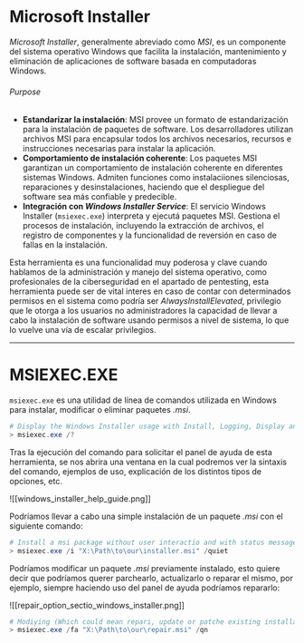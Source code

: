 # Microsoft Installer

*Microsoft Installer*, generalmente abreviado como *MSI*, es un componente del sistema operativo Windows que facilita la instalación, mantenimiento y eliminación de aplicaciones de software basada en computadoras Windows.
###### Purpose

- **Estandarizar la instalación**: MSI provee un formato de estandarización para la instalación de paquetes de software. Los desarrolladores utilizan archivos MSI para encapsular todos los archivos necesarios, recursos e instrucciones necesarias para instalar la aplicación.
- **Comportamiento de instalación coherente**: Los paquetes MSI garantizan un comportamiento de instalación coherente en diferentes sistemas Windows. Admiten funciones como instalaciiones silenciosas, reparaciones y desinstalaciones, haciendo que el despliegue del software sea más confiable y predecible.
- **Integración con *Windows Installer Service***: El servicio Windows Installer (`msiexec.exe`) interpreta y ejecutá paquetes MSI. Gestiona el procesos de instalación, incluyendo la extracción de archivos, el registro de componentes y la funcionalidad de reversión en caso de fallas en la instalación. 

Esta herramienta es una funcionalidad muy poderosa y clave cuando hablamos de la administración y manejo del sistema operativo, como profesionales de la ciberseguridad en el apartado de pentesting, esta herramienta puede ser de vital interes en caso de contar con determinados permisos en el sistema como podría ser *AlwaysInstallElevated*, privilegio que le otorga a los usuarios no administradores la capacidad de llevar a cabo la instalación de software usando permisos a nivel de sistema, lo que lo vuelve una vía de escalar privilegios.

---
# MSIEXEC.EXE

`msiexec.exe` es una utilidad de línea de comandos utilizada en Windows para instalar, modificar o eliminar paquetes *.msi*. 

```powershell
# Display the Windows Installer usage with Install, Logging, Display and more options
> msiexec.exe /?
```

Tras la ejecución del comando para solicitar el panel de ayuda de esta herramienta, se nos abrira una ventana en la cual podremos ver la sintaxis del comando, ejemplos de uso, explicación de los distintos tipos de opciones, etc.

![[windows_installer_help_guide.png]]

Podríamos llevar a cabo una simple instalación de un paquete *.msi* con el siguiente comando: 

```powershell
# Install a msi package without user interactio and with status messages
> msiexec.exe /i "X:\Path\to\our\installer.msi" /quiet
```

Podríamos modificar un paquete *.msi* previamente instalado, esto quiere decir que podríamos querer parchearlo, actualizarlo o reparar el mismo, por ejemplo, siempre haciendo uso del panel de ayuda podríamos repararlo:

![[repair_option_sectio_windows_installer.png]]

```powershell
# Modiying (Which could mean repari, update or patche existing installation)
> msiexec.exe /fa "X:\Path\to\our\repair.msi" /qn
```


